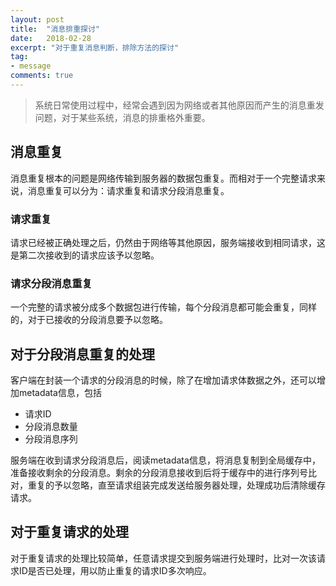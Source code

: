 ```yaml
---
layout: post
title:  "消息排重探讨"
date:   2018-02-28
excerpt: "对于重复消息判断，排除方法的探讨"
tag:
- message
comments: true
---
```


> 系统日常使用过程中，经常会遇到因为网络或者其他原因而产生的消息重发问题，对于某些系统，消息的排重格外重要。

## 消息重复

消息重复根本的问题是网络传输到服务器的数据包重复。而相对于一个完整请求来说，消息重复可以分为：请求重复和请求分段消息重复。

### 请求重复

请求已经被正确处理之后，仍然由于网络等其他原因，服务端接收到相同请求，这是第二次接收到的请求应该予以忽略。

### 请求分段消息重复

一个完整的请求被分成多个数据包进行传输，每个分段消息都可能会重复，同样的，对于已接收的分段消息要予以忽略。

## 对于分段消息重复的处理

客户端在封装一个请求的分段消息的时候，除了在增加请求体数据之外，还可以增加metadata信息，包括
* 请求ID
* 分段消息数量
* 分段消息序列

服务端在收到请求分段消息后，阅读metadata信息，将消息复制到全局缓存中，准备接收剩余的分段消息。剩余的分段消息接收到后将于缓存中的进行序列号比对，重复的予以忽略，直至请求组装完成发送给服务器处理，处理成功后清除缓存请求。

## 对于重复请求的处理

对于重复请求的处理比较简单，任意请求提交到服务端进行处理时，比对一次该请求ID是否已处理，用以防止重复的请求ID多次响应。